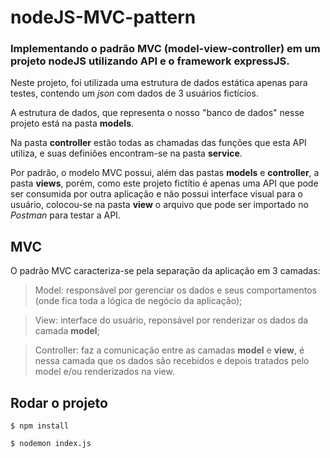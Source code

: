 # nodeJS-MVC-pattern

### Implementando o padrão MVC (model-view-controller) em um projeto nodeJS utilizando API e o framework expressJS.

Neste projeto, foi utilizada uma estrutura de dados estática apenas para testes, contendo um _json_ com dados de 3 usuários fictícios.

A estrutura de dados, que representa o nosso "banco de dados" nesse projeto está na pasta **models**.

Na pasta **controller** estão todas as chamadas das funções que esta API utiliza, e suas definiões encontram-se na pasta **service**.

Por padrão, o modelo MVC possui, além das pastas **models** e **controller**, a pasta **views**, porém, como este projeto fictítio é apenas uma API que pode ser consumida por outra aplicação e não possui interface visual para o usuário, colocou-se na pasta **view** o arquivo que pode ser importado no _Postman_ para testar a API.

## MVC
O padrão MVC caracteriza-se pela separação da aplicação em 3 camadas: 

> Model: responsável por gerenciar os dados e seus comportamentos (onde fica toda a lógica de negócio da aplicação);

> View: interface do usuário, reponsável por renderizar os dados da camada **model**;

> Controller: faz a comunicação entre as camadas **model** e **view**, é nessa camada que os dados são recebidos e depois tratados pelo model e/ou renderizados na view.

## Rodar o projeto
```
$ npm install
```

```
$ nodemon index.js
```

